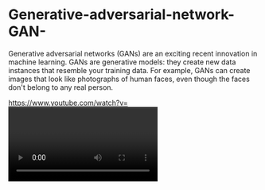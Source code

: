 # Generative-adversarial-network-GAN-
 Generative adversarial networks (GANs) are an exciting recent innovation in machine learning. GANs are generative models: they create new data instances that resemble your training data. For example, GANs can create images that look like photographs of human faces, even though the faces don't belong to any real person.


https://www.youtube.com/watch?v=<VIDEO ID>
https://youtu.be/<https://youtu.be/1krQSDCoX70>
